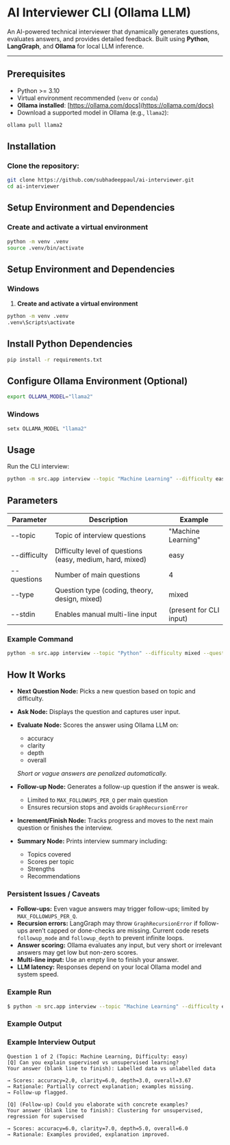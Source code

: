 # AI Interviewer CLI (Ollama LLM)

An AI-powered technical interviewer that dynamically generates questions, evaluates answers, and provides detailed feedback. Built using **Python**, **LangGraph**, and **Ollama** for local LLM inference.

---

## Prerequisites

- Python >= 3.10
- Virtual environment recommended (`venv` or `conda`)
- **Ollama installed**: [https://ollama.com/docs](https://ollama.com/docs)
- Download a supported model in Ollama (e.g., `llama2`):

````bash
ollama pull llama2
````

## Installation

### Clone the repository:

```bash
git clone https://github.com/subhadeeppaul/ai-interviewer.git
cd ai-interviewer
````

## Setup Environment and Dependencies

### Create and activate a virtual environment

```bash
python -m venv .venv
source .venv/bin/activate
````


## Setup Environment and Dependencies

### Windows

1. **Create and activate a virtual environment**

```bash
python -m venv .venv
.venv\Scripts\activate
````


## Install Python Dependencies

```bash
pip install -r requirements.txt
````

## Configure Ollama Environment (Optional)

```bash
export OLLAMA_MODEL="llama2"
````

### Windows

```bash
setx OLLAMA_MODEL "llama2"
````

## Usage

Run the CLI interview:

```bash
python -m src.app interview --topic "Machine Learning" --difficulty easy --questions 4 --type mixed --stdin
````


## Parameters

| Parameter    | Description                                         | Example                         |
|-------------|-----------------------------------------------------|---------------------------------|
| --topic      | Topic of interview questions                        | "Machine Learning"              |
| --difficulty | Difficulty level of questions (easy, medium, hard, mixed) | easy                            |
| --questions  | Number of main questions                            | 4                               |
| --type       | Question type (coding, theory, design, mixed)      | mixed                           |
| --stdin      | Enables manual multi-line input                     | (present for CLI input)         |

### Example Command

```bash
python -m src.app interview --topic "Python" --difficulty mixed --questions 3 --type coding --stdin
```

## How It Works

- **Next Question Node:** Picks a new question based on topic and difficulty.
- **Ask Node:** Displays the question and captures user input.
- **Evaluate Node:** Scores the answer using Ollama LLM on:
  - accuracy
  - clarity
  - depth
  - overall

  *Short or vague answers are penalized automatically.*

- **Follow-up Node:** Generates a follow-up question if the answer is weak.
  - Limited to `MAX_FOLLOWUPS_PER_Q` per main question
  - Ensures recursion stops and avoids `GraphRecursionError`

- **Increment/Finish Node:** Tracks progress and moves to the next main question or finishes the interview.
- **Summary Node:** Prints interview summary including:
  - Topics covered
  - Scores per topic
  - Strengths
  - Recommendations

### Persistent Issues / Caveats

- **Follow-ups:** Even vague answers may trigger follow-ups; limited by `MAX_FOLLOWUPS_PER_Q`.
- **Recursion errors:** LangGraph may throw `GraphRecursionError` if follow-ups aren’t capped or done-checks are missing. Current code resets `followup_mode` and `followup_depth` to prevent infinite loops.
- **Answer scoring:** Ollama evaluates any input, but very short or irrelevant answers may get low but non-zero scores.
- **Multi-line input:** Use an empty line to finish your answer.
- **LLM latency:** Responses depend on your local Ollama model and system speed.

### Example Run

```bash
$ python -m src.app interview --topic "Machine Learning" --difficulty easy --questions 2 --type mixed --stdin
```


### Example Output

### Example Interview Output

```text
Question 1 of 2 (Topic: Machine Learning, Difficulty: easy)
[Q] Can you explain supervised vs unsupervised learning?
Your answer (blank line to finish): Labelled data vs unlabelled data

→ Scores: accuracy=2.0, clarity=6.0, depth=3.0, overall=3.67
→ Rationale: Partially correct explanation; examples missing.
→ Follow-up flagged.

[Q] (Follow-up) Could you elaborate with concrete examples?
Your answer (blank line to finish): Clustering for unsupervised, regression for supervised

→ Scores: accuracy=6.0, clarity=7.0, depth=5.0, overall=6.0
→ Rationale: Examples provided, explanation improved.
```

````
